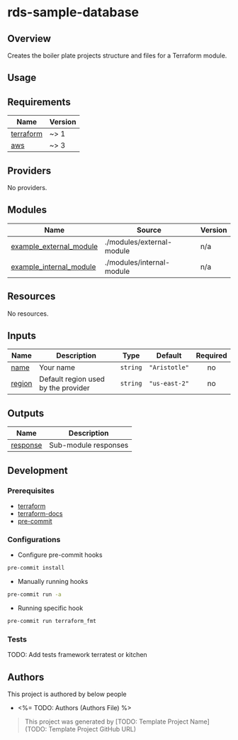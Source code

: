 # rds-sample-database
## Overview

Creates the boiler plate projects structure and files for a Terraform module.

## Usage

<!-- BEGINNING OF PRE-COMMIT-TERRAFORM DOCS HOOK -->
## Requirements

| Name | Version |
|------|---------|
| <a name="requirement_terraform"></a> [terraform](#requirement\_terraform) | ~> 1 |
| <a name="requirement_aws"></a> [aws](#requirement\_aws) | ~> 3 |

## Providers

No providers.

## Modules

| Name | Source | Version |
|------|--------|---------|
| <a name="module_example_external_module"></a> [example\_external\_module](#module\_example\_external\_module) | ./modules/external-module | n/a |
| <a name="module_example_internal_module"></a> [example\_internal\_module](#module\_example\_internal\_module) | ./modules/internal-module | n/a |

## Resources

No resources.

## Inputs

| Name | Description | Type | Default | Required |
|------|-------------|------|---------|:--------:|
| <a name="input_name"></a> [name](#input\_name) | Your name | `string` | `"Aristotle"` | no |
| <a name="input_region"></a> [region](#input\_region) | Default region used by the provider | `string` | `"us-east-2"` | no |

## Outputs

| Name | Description |
|------|-------------|
| <a name="output_response"></a> [response](#output\_response) | Sub-module responses |
<!-- END OF PRE-COMMIT-TERRAFORM DOCS HOOK -->

## Development

### Prerequisites

- [terraform](https://learn.hashicorp.com/terraform/getting-started/install#installing-terraform)
- [terraform-docs](https://github.com/segmentio/terraform-docs)
- [pre-commit](https://pre-commit.com/#install)

### Configurations

- Configure pre-commit hooks
```sh
pre-commit install
```
- Manually running hooks
```sh
pre-commit run -a
```
- Running specific hook
```sh
pre-commit run terraform_fmt
```

### Tests

TODO: Add tests framework terratest or kitchen
## Authors

This project is authored by below people

- <%= TODO: Authors (Authors File) %>

> This project was generated by [TODO: Template Project Name](TODO: Template Project GitHub URL)
